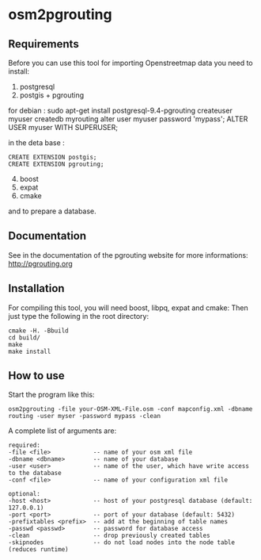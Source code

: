 # osm2pgrouting

## Requirements

Before you can use this tool for importing Openstreetmap data you need to install:

1. postgresql
2. postgis + pgrouting

for debian :
    sudo apt-get install postgresql-9.4-pgrouting
    createuser myuser
    createdb myrouting
    alter user myuser password 'mypass';
    ALTER USER myuser WITH SUPERUSER;

in the deta base :

    CREATE EXTENSION postgis;
    CREATE EXTENSION pgrouting;
    
4. boost
5. expat
6. cmake

and to prepare a database.

## Documentation

See in the documentation of the pgrouting website for more informations: http://pgrouting.org

## Installation

For compiling this tool, you will need boost, libpq, expat and cmake:
Then just type the following in the root directory:

```
cmake -H. -Bbuild
cd build/
make
make install
```

## How to use

Start the program like this:

```
osm2pgrouting -file your-OSM-XML-File.osm -conf mapconfig.xml -dbname routing -user myser -password mypass -clean

```

A complete list of arguments are:

```
required: 
-file <file>  			-- name of your osm xml file
-dbname <dbname> 		-- name of your database
-user <user> 			-- name of the user, which have write access to the database
-conf <file> 			-- name of your configuration xml file

optional:
-host <host>  			-- host of your postgresql database (default: 127.0.0.1)
-port <port> 			-- port of your database (default: 5432)
-prefixtables <prefix> 	-- add at the beginning of table names
-passwd <passwd> 		-- password for database access
-clean 					-- drop previously created tables
-skipnodes				-- do not load nodes into the node table (reduces runtime) 
```
